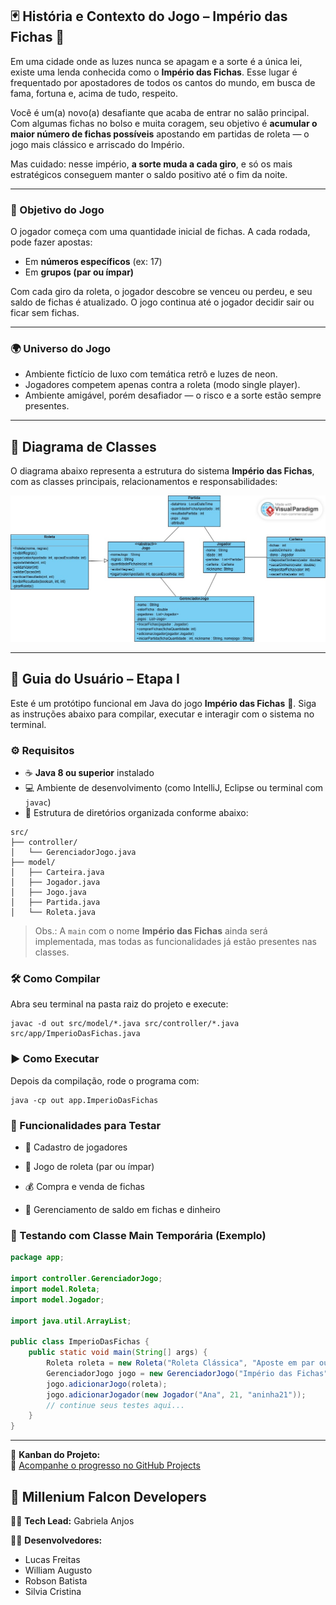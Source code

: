 
## 🃏 História e Contexto do Jogo – Império das Fichas 🎰

Em uma cidade onde as luzes nunca se apagam e a sorte é a única lei, existe uma lenda conhecida como o **Império das Fichas**. Esse lugar é frequentado por apostadores de todos os cantos do mundo, em busca de fama, fortuna e, acima de tudo, respeito.

Você é um(a) novo(a) desafiante que acaba de entrar no salão principal. Com algumas fichas no bolso e muita coragem, seu objetivo é **acumular o maior número de fichas possíveis** apostando em partidas de roleta — o jogo mais clássico e arriscado do Império.

Mas cuidado: nesse império, **a sorte muda a cada giro**, e só os mais estratégicos conseguem manter o saldo positivo até o fim da noite.

---

### 🎯 Objetivo do Jogo

O jogador começa com uma quantidade inicial de fichas. A cada rodada, pode fazer apostas:

- Em **números específicos** (ex: 17)
- Em **grupos (par ou ímpar)**

Com cada giro da roleta, o jogador descobre se venceu ou perdeu, e seu saldo de fichas é atualizado. O jogo continua até o jogador decidir sair ou ficar sem fichas.

---

### 🌍 Universo do Jogo

- Ambiente fictício de luxo com temática retrô e luzes de neon.
- Jogadores competem apenas contra a roleta (modo single player).
- Ambiente amigável, porém desafiador — o risco e a sorte estão sempre presentes.

---

<h2>🧩 Diagrama de Classes</h2>
<p>O diagrama abaixo representa a estrutura do sistema <strong>Império das Fichas</strong>, com as classes principais, relacionamentos e responsabilidades:</p>

<p align="center">
  <img src="imperiodasfichas/src/images/diagrama.jpg" alt="Diagrama de Classes" width="700"/>
</p>

---

## 🧭 Guia do Usuário – Etapa I

Este é um protótipo funcional em Java do jogo **Império das Fichas** 🎰. Siga as instruções abaixo para compilar, executar e interagir com o sistema no terminal.

### ⚙️ Requisitos

- ☕ **Java 8 ou superior** instalado
- 💻 Ambiente de desenvolvimento (como IntelliJ, Eclipse ou terminal com `javac`)
- 📁 Estrutura de diretórios organizada conforme abaixo:

```
src/
├── controller/
│   └── GerenciadorJogo.java
├── model/
│   ├── Carteira.java
│   ├── Jogador.java
│   ├── Jogo.java
│   ├── Partida.java
│   └── Roleta.java
```

> Obs.: A `main` com o nome **Império das Fichas** ainda será implementada, mas todas as funcionalidades já estão presentes nas classes.

### 🛠️ Como Compilar

Abra seu terminal na pasta raiz do projeto e execute:

```
javac -d out src/model/*.java src/controller/*.java src/app/ImperioDasFichas.java
```

### ▶️ Como Executar

Depois da compilação, rode o programa com:

```
java -cp out app.ImperioDasFichas
```

### 🧪 Funcionalidades para Testar

- 👤 Cadastro de jogadores

- 🎰 Jogo de roleta (par ou ímpar)
- 💰 Compra e venda de fichas
- 👜 Gerenciamento de saldo em fichas e dinheiro


### 📌 Testando com Classe Main Temporária (Exemplo)

```java
package app;

import controller.GerenciadorJogo;
import model.Roleta;
import model.Jogador;

import java.util.ArrayList;

public class ImperioDasFichas {
    public static void main(String[] args) {
        Roleta roleta = new Roleta("Roleta Clássica", "Aposte em par ou ímpar");
        GerenciadorJogo jogo = new GerenciadorJogo("Império das Fichas", 5.0, new ArrayList<>());
        jogo.adicionarJogo(roleta);
        jogo.adicionarJogador(new Jogador("Ana", 21, "aninha21"));
        // continue seus testes aqui...
    }
}
```

---

📌 **Kanban do Projeto:**  
🔗 [Acompanhe o progresso no GitHub Projects](https://github.com/users/Gabssanjoss/projects/2/views/1)

## 👥 Millenium Falcon Developers

👩‍💼 **Tech Lead:** Gabriela Anjos  

👨‍💻 **Desenvolvedores:**
- Lucas Freitas
- William Augusto
- Robson Batista
- Silvia Cristina
